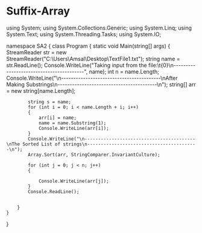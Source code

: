 # Suffix-Array
using System;
using System.Collections.Generic;
using System.Linq;
using System.Text;
using System.Threading.Tasks;
using System.IO;

namespace SA2
{
    class Program
    {
        static void Main(string[] args)
        {
            StreamReader str = new StreamReader("C:\\Users\\Amsal\\Desktop\\TextFile1.txt");
            string name = str.ReadLine();
            Console.WriteLine("Taking input from the file:\t{0}\n-----------------------------------------", name);
            int n = name.Length;
            Console.WriteLine("\n-----------------------------------------\nAfter Making Substrings\n-----------------------------------------\n");
            string[] arr = new string[name.Length];

            string s = name;
            for (int i = 0; i < name.Length + i; i++)
            {
                arr[i] = name;
                name = name.Substring(1);
                Console.WriteLine(arr[i]);
            }
            Console.WriteLine("\n-----------------------------------------\nThe Sorted List of strings\n-----------------------------------------\n");
            Array.Sort(arr, StringComparer.InvariantCulture);

            for (int j = 0; j < n; j++)
            {

                Console.WriteLine(arr[j]);
            }
            Console.ReadLine();


        }
    }
}
